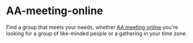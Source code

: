# AA-meeting-online
Find a group that meets your needs, whether <a href="https://aameetingonline.org/">AA meeting online</a> you're looking for a group of like-minded people or a gathering in your time zone.
